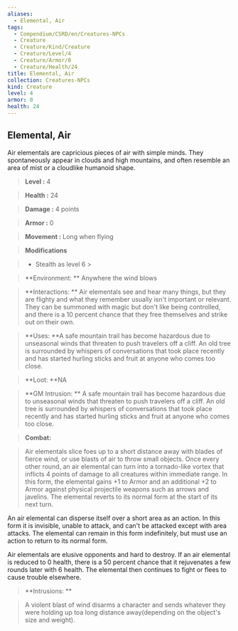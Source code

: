 ```yaml
---
aliases:
  - Elemental, Air
tags:
  - Compendium/CSRD/en/Creatures-NPCs
  - Creature
  - Creature/Kind/Creature
  - Creature/Level/4
  - Creature/Armor/0
  - Creature/Health/24
title: Elemental, Air
collection: Creatures-NPCs
kind: Creature
level: 4
armor: 0
health: 24
---
```

## Elemental, Air    
Air elementals are capricious pieces of air with simple minds. They spontaneously appear in clouds and high mountains, and often resemble an area of mist or a cloudlike humanoid shape.    
  
    
> **Level :** 4    
> **Health :** 24    
> **Damage :** 4 points    
> **Armor :** 0    
> **Movement :** Long when flying    
> **Modifications**    
>- Stealth as level 6 >  
>    
> **Environment: ** Anywhere the wind blows    
> **Interactions: ** Air elementals see and hear many things, but they are flighty and what they remember usually isn't important or relevant. They can be summoned with magic but don't like being controlled, and there is a 10 percent chance that they free themselves and strike out on their own.    
> **Uses: **A safe mountain trail has become hazardous due to unseasonal winds that threaten to push travelers off a cliff. An old tree is surrounded by whispers of conversations that took place recently and has started hurling sticks and fruit at anyone who comes too close.    
> **Loot: **NA    
> **GM Intrusion: ** A safe mountain trail has become hazardous due to unseasonal winds that threaten to push travelers off a cliff. An old tree is surrounded by whispers of conversations that took place recently and has started hurling sticks and fruit at anyone who comes too close.    
  
> **Combat:**   
> Air elementals slice foes up to a short distance away with blades of fierce wind, or use blasts of air to throw small objects. Once every other round, an air elemental can turn into a tornado-like vortex that inflicts 4 points of damage to all creatures within immediate range. In this form, the elemental gains +1 to Armor and an additional +2 to Armor against physical projectile weapons such as arrows and javelins. The elemental reverts to its normal form at the start of its next turn.   
An air elemental can disperse itself over a short area as an action. In this form it is invisible, unable to attack, and can't be attacked except with area attacks. The elemental can remain in this form indefinitely, but must use an action to return to its normal form.   
Air elementals are elusive opponents and hard to destroy. If an air elemental is reduced to 0 health, there is a 50 percent chance that it rejuvenates a few rounds later with 6 health. The elemental then continues to fight or flees to cause trouble elsewhere.    
    
  
> **Intrusions: **   
> A violent blast of wind disarms a character and sends whatever they were holding up toa long distance away(depending on the object's size and weight).    
